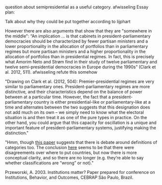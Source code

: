 question about semipresidential as a useful category.
afwisseling
Essay plan:

Talk about why they could be put together according to lijphart

However there are also arguments that show that they are "somewhere in the middle":
“An implication … is that cabinets in president-parliamentary democracies should be characterized by fewer partisan ministers and a lower proportionality in the allocation of portfolios than in parliamentary regimes but more partisan ministers and a higher proportionality in the allocation of portfolios than in presidential regimes. In fact, this is precisely what Amorim Neto and Strøm find in their study of twelve parliamentary and twelve semi-presidential democracies in Europe during the 1990s” (Clark et al. 2012, 511).
afwisseling
refute this somehow

"Drawing on Clark et al. (2012, 504): Premier-presidential regimes are very similar to parliamentary ones. President-parliamentary regimes are more distinctive, and their characteristics depend on the balance of power between at a particular time. However, the fact that a president-parliamentary country is either presidential-like or parliamentary-like at a time and alternates between the two suggests that this designation does not add much on its own – we simply need to know what the electoral situation is and then treat it as one of the pure types in practice. On the other hand, you could argue that this capacity for oscillation is a unique and important feature of president-parliamentary systems, justifying making the distinction."

"Hmm, though [this paper](https://ejpr.onlinelibrary.wiley.com/doi/abs/10.1111/1475-6765.00084) suggests that there is debate around definitions of categories too. The conclusion [here](https://journals.sagepub.com/doi/10.1177/1478929919864770) seems to be that there were disagreements over where to put countries, but now there is more conceptual clarity, and so there are no longer (e.g. they’re able to say whether classifications are “wrong” or not)."

Przeworski, A. 2003. Institutions matter? Paper prepared for conference on Institutions, Behavior, and Outcomes, CEBRAP São Paulo, Brazil.